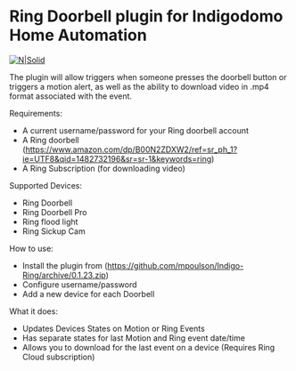# Ring Doorbell plugin for Indigodomo Home Automation

[![N|Solid](http://forums.indigodomo.com/static/www/images/wordmark.png)](http://indigodomo.com)

The plugin will allow triggers when someone presses the doorbell button or triggers a motion alert, as well as the ability to download video in .mp4 format associated with the event.

Requirements:
  - A current username/password for your Ring doorbell account
  - A Ring doorbell (https://www.amazon.com/dp/B00N2ZDXW2/ref=sr_ph_1?ie=UTF8&qid=1482732196&sr=sr-1&keywords=ring)
  - A Ring Subscription (for downloading video)

Supported Devices:
  - Ring Doorbell
  - Ring Doorbell Pro
  - Ring flood light
  - Ring Sickup Cam

How to use:
  - Install the plugin from (https://github.com/mpoulson/Indigo-Ring/archive/0.1.23.zip)
  - Configure username/password
  - Add a new device for each Doorbell

What it does:
  - Updates Devices States on Motion or Ring Events 
  - Has separate states for last Motion and Ring event date/time
  - Allows you to download for the last event on a device (Requires Ring Cloud subscription)
